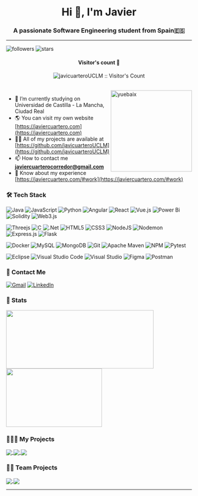 <h1 align="center">Hi 👋, I'm Javier</h1>
<h3 align="center">A passionate Software Engineering student from Spain🇪🇸</h3>

---

![followers](https://img.shields.io/github/followers/javicuarteroUCLM?style=social)
![stars](https://img.shields.io/github/stars/javicuarteroUCLM?style=social)

<h4 align="center">Visitor's count 👀</h4>
<p align="center"><img src="https://profile-counter.glitch.me/{javicuarteroUCLM}/count.svg" alt="javicuarteroUCLM :: Visitor's Count" /></p>
<br/>
<img align="right" height="220px" src="https://blog.yuebaix.com/logo/imyuebaix.gif" alt="yuebaix" />

- 🔭 I’m currently studying on Universidad de Castilla - La Mancha, Ciudad Real
- 🌎 You can visit my own website [https://javiercuartero.com](https://javiercuartero.com)
- 👨‍💻 All of my projects are available at [https://github.com/javicuarteroUCLM](https://github.com/javicuarteroUCLM)
- 📫 How to contact me **javiercuarterocorredor@gmail.com**
- 📄 Know about my experience [https://javiercuartero.com/#work](https://javiercuartero.com/#work)

### 🛠 Tech Stack

![Java](https://img.shields.io/badge/java-%23ED8B00.svg?style=for-the-badge&logo=openjdk&logoColor=white)
![JavaScript](https://img.shields.io/badge/javascript-%23323330.svg?style=for-the-badge&logo=javascript&logoColor=%23F7DF1E)
![Python](https://img.shields.io/badge/python-3670A0?style=for-the-badge&logo=python&logoColor=ffdd54)
![Angular](https://img.shields.io/badge/angular-%23DD0031.svg?style=for-the-badge&logo=angular&logoColor=white)
![React](https://img.shields.io/badge/react-%2320232a.svg?style=for-the-badge&logo=react&logoColor=%2361DAFB)
![Vue.js](https://img.shields.io/badge/vuejs-%2335495e.svg?style=for-the-badge&logo=vuedotjs&logoColor=%234FC08D)
![Power Bi](https://img.shields.io/badge/power_bi-F2C811?style=for-the-badge&logo=powerbi&logoColor=black)
![Solidity](https://img.shields.io/badge/Solidity-%23363636.svg?style=for-the-badge&logo=solidity&logoColor=white)
![Web3.js](https://img.shields.io/badge/web3.js-F16822?style=for-the-badge&logo=web3.js&logoColor=white)

![Threejs](https://img.shields.io/badge/threejs-black?style=for-the-badge&logo=three.js&logoColor=white)
![C](https://img.shields.io/badge/c-%2300599C.svg?style=for-the-badge&logo=c&logoColor=white)
![.Net](https://img.shields.io/badge/.NET-5C2D91?style=for-the-badge&logo=.net&logoColor=white)
![HTML5](https://img.shields.io/badge/html5-%23E34F26.svg?style=for-the-badge&logo=html5&logoColor=white)
![CSS3](https://img.shields.io/badge/css3-%231572B6.svg?style=for-the-badge&logo=css3&logoColor=white)
![NodeJS](https://img.shields.io/badge/node.js-6DA55F?style=for-the-badge&logo=node.js&logoColor=white)
![Nodemon](https://img.shields.io/badge/NODEMON-%23323330.svg?style=for-the-badge&logo=nodemon&logoColor=%BBDEAD)
![Express.js](https://img.shields.io/badge/express.js-%23404d59.svg?style=for-the-badge&logo=express&logoColor=%2361DAFB)
![Flask](https://img.shields.io/badge/flask-%23000.svg?style=for-the-badge&logo=flask&logoColor=white)



![Docker](https://img.shields.io/badge/docker-%230db7ed.svg?style=for-the-badge&logo=docker&logoColor=white)
![MySQL](https://img.shields.io/badge/mysql-4479A1.svg?style=for-the-badge&logo=mysql&logoColor=white)
![MongoDB](https://img.shields.io/badge/MongoDB-%234ea94b.svg?style=for-the-badge&logo=mongodb&logoColor=white)
![Git](https://img.shields.io/badge/git-%23F05033.svg?style=for-the-badge&logo=git&logoColor=white)
![Apache Maven](https://img.shields.io/badge/Apache%20Maven-C71A36?style=for-the-badge&logo=Apache%20Maven&logoColor=white)
![NPM](https://img.shields.io/badge/NPM-%23CB3837.svg?style=for-the-badge&logo=npm&logoColor=white)
![Pytest](https://img.shields.io/badge/pytest-%23ffffff.svg?style=for-the-badge&logo=pytest&logoColor=2f9fe3)


![Eclipse](https://img.shields.io/badge/Eclipse-FE7A16.svg?style=for-the-badge&logo=Eclipse&logoColor=white)
![Visual Studio Code](https://img.shields.io/badge/Visual%20Studio%20Code-0078d7.svg?style=for-the-badge&logo=visual-studio-code&logoColor=white)
![Visual Studio](https://img.shields.io/badge/Visual%20Studio-5C2D91.svg?style=for-the-badge&logo=visual-studio&logoColor=white)
![Figma](https://img.shields.io/badge/figma-%23F24E1E.svg?style=for-the-badge&logo=figma&logoColor=white)
![Postman](https://img.shields.io/badge/Postman-FF6C37?style=for-the-badge&logo=postman&logoColor=white)


### 💬 Contact Me

[![Gmail](https://img.shields.io/badge/-javiercuarterocorredor@gmail.com-c14438?style=for-the-badge&logo=Gmail&logoColor=white)](mailto:javiercuarterocorredor@gmail.com)
[![LinkedIn](https://img.shields.io/badge/linkedin-%230077B5.svg?style=for-the-badge&logo=linkedin&logoColor=white)](https://www.linkedin.com/in/javiercuarteroc/)

### 🚦 Stats

<div>
  <span><img align="center" width="400px" height="158px" src="https://github-readme-stats.vercel.app/api?username=javicuarteroUCLM&theme=highcontrast&show_icons=true" /></span>
  <span><img align="center" width="260px" height="158px" src="https://github-readme-stats.vercel.app/api/top-langs/?username=javicuarteroUCLM&theme=highcontrast&layout=compact&langs_count=10" /></span>
</div>

### 🙋🏼‍♂️ My Projects
<div>
  <a href="https://github.com/javicuarteroUCLM/YourPerformance">
    <img align="center" src="https://github-readme-stats.vercel.app/api/pin/?username=javicuarteroUCLM&theme=highcontrast&repo=YourPerformance" />
  </a>
    <a href="https://github.com/javicuarteroUCLM/automMail">
    <img align="center" src="https://github-readme-stats.vercel.app/api/pin/?username=javicuarteroUCLM&theme=highcontrast&repo=autoMail" />
  </a>
  <a href="https://github.com/javicuarteroUCLM/GestorDeTareas">
    <img align="center" src="https://github-readme-stats.vercel.app/api/pin/?username=javicuarteroUCLM&theme=highcontrast&repo=GestorDeTareas" />
  </a>

### 👥👥 Team Projects
  <a href="https://github.com/gonzalodlr/ipokemon">
    <img align="center" src="https://github-readme-stats.vercel.app/api/pin/?username=gonzalodlr&theme=highcontrast&repo=ipokemon" />
  </a>
    <a href="https://github.com/VictorJimenezDIaz/WiseBet">
    <img align="center" src="https://github-readme-stats.vercel.app/api/pin/?username=VictorJimenezDIaz&theme=highcontrast&repo=WiseBet" />
  </a>
</div>

-----
